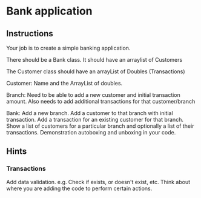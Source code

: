 # Bank application

## Instructions

Your job is to create a simple banking application.

There should be a Bank class.
It should have an arraylist of Customers

The Customer class should have an arrayList of Doubles (Transactions)

Customer: 
Name and the ArrayList of doubles.

Branch:
Need to be able to add a new customer and initial transaction amount.
Also needs to add additional transactions for that customer/branch

Bank: Add a new branch.
Add a customer to that branch with initial transaction.
Add a transaction for an existing customer for that branch.
Show a list of customers for a particular branch and optionally a list
of their transactions.
Demonstration autoboxing and unboxing in your code.

## Hints

### Transactions
Add data validation.
e.g. Check if exists, or doesn't exist, etc.
Think about where you are adding the code to perform certain actions.